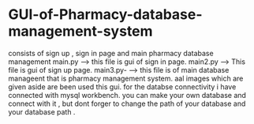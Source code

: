 # GUI-of-Pharmacy-database-management-system
consists of sign up  , sign in page and main pharmacy database management
main.py --> this file is gui of sign in page.
main2.py --> This file is gui of sign up page.
main3.py- --> this file is of main database manageent that is pharmacy management system.
aal images which are given aside are been used this gui. 
for the databse connectivity i have connected with mysql workbench.
you can make your own database and connect with it , but dont forger to change the path of your database 
and your database path .
